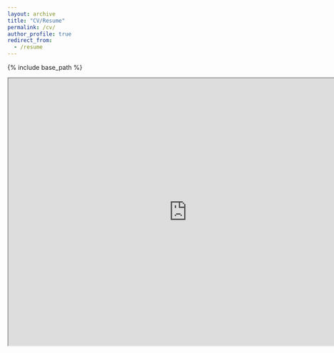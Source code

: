 ```yaml
---
layout: archive
title: "CV/Resume"
permalink: /cv/
author_profile: true
redirect_from:
  - /resume
---
```


{% include base_path %}

<iframe src="https://drive.google.com/file/d/1zWZvhFUL9T2cWnfjzWsX2PcFDMBJoKAM/preview" width="800" height="600" allow="autoplay"></iframe>
